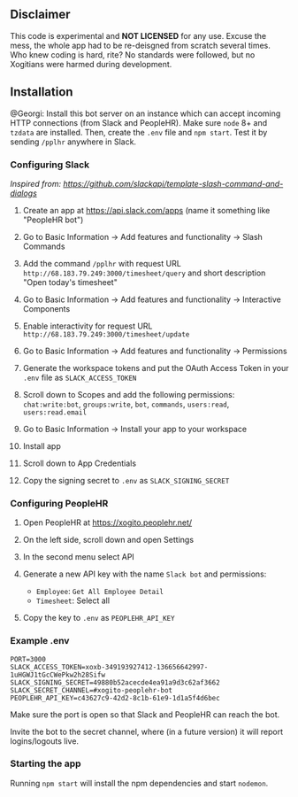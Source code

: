 ## Disclaimer

This code is experimental and **NOT LICENSED** for any use.
Excuse the mess, the whole app had to be re-deisgned from scratch several times.
Who knew coding is hard, rite?
No standards were followed, but no Xogitians were harmed during development.

## Installation

@Georgi: Install this bot server on an instance which can accept incoming HTTP connections (from Slack and PeopleHR).
Make sure `node` 8+ and `tzdata` are installed. Then, create the `.env` file and `npm start`.
Test it by sending `/pplhr` anywhere in Slack.

### Configuring Slack

_Inspired from: https://github.com/slackapi/template-slash-command-and-dialogs_

1. Create an app at https://api.slack.com/apps (name it something like "PeopleHR bot")

2. Go to Basic Information -> Add features and functionality -> Slash Commands

3. Add the command `/pplhr` with request URL `http://68.183.79.249:3000/timesheet/query` and short description "Open today's timesheet"

4. Go to Basic Information -> Add features and functionality -> Interactive Components

5. Enable interactivity for request URL `http://68.183.79.249:3000/timesheet/update`

6. Go to Basic Information -> Add features and functionality -> Permissions

7. Generate the workspace tokens and put the OAuth Access Token in your `.env` file as `SLACK_ACCESS_TOKEN`

8. Scroll down to Scopes and add the following permissions: `chat:write:bot`, `groups:write`, `bot`, `commands`, `users:read`, `users:read.email`

9. Go to Basic Information -> Install your app to your workspace

10. Install app

11. Scroll down to App Credentials

12. Copy the signing secret to `.env` as `SLACK_SIGNING_SECRET`

### Configuring PeopleHR

1. Open PeopleHR at https://xogito.peoplehr.net/

2. On the left side, scroll down and open Settings

3. In the second menu select API

4. Generate a new API key with the name `Slack bot` and permissions:
    - `Employee`: `Get All Employee Detail`
    - `Timesheet`: Select all

5. Copy the key to `.env` as `PEOPLEHR_API_KEY`

### Example .env

```dotenv
PORT=3000
SLACK_ACCESS_TOKEN=xoxb-349193927412-136656642997-1uHGWJ1tGcCWePkw2h28Sifw
SLACK_SIGNING_SECRET=49880b52acecde4ea91a9d3c62af3662
SLACK_SECRET_CHANNEL=#xogito-peoplehr-bot
PEOPLEHR_API_KEY=c43627c9-42d2-8c1b-61e9-1d1a5f4d6bec
```

Make sure the port is open so that Slack and PeopleHR can reach the bot.

Invite the bot to the secret channel, where (in a future version) it will report logins/logouts live.

### Starting the app

Running `npm start` will install the npm dependencies and start `nodemon`.
